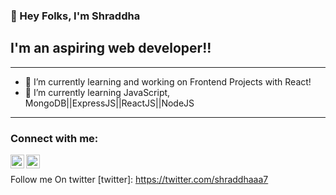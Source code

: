### 👋 Hey Folks, I'm Shraddha 

## I'm an aspiring web developer!!

<!--
**shraddha15-creator/shraddha15-creator** is a ✨ _special_ ✨ repository because its `README.md` (this file) appears on your GitHub profile.

Here are some ideas to get you started:

- 🔭 I’m currently working on Frontend Projects with React and Firebase!
- 🌱 I’m currently learning JavaScript, MongoDB||ExpressJS||ReactJS||NodeJS
- 👯 I’m looking to collaborate on ...
- 🤔 I’m looking for help with ...
- 💬 Ask me about ...
- 📫 How to reach me: ...
- 😄 Pronouns: ...
- ⚡ Fun fact: ...
-->

---

- 🔭 I’m currently learning and working on Frontend Projects with React!
- 🌱 I’m currently learning JavaScript, MongoDB||ExpressJS||ReactJS||NodeJS
---

### Connect with me:

[<img align="left" alt="Shraddha Muley | LinkedIn" width="22px" src="https://cdn.worldvectorlogo.com/logos/linkedin-icon-2.svg" />][linkedin]
[<img align="left" alt="notshraddhaaa | Instagram" width="22px" src="https://cdn.worldvectorlogo.com/logos/instagram-2-1.svg" />][instagram]

<br />


[instagram]: https://www.instagram.com/notshraddhaaa/
[linkedin]: https://www.linkedin.com/in/shraddha-muley-81886b1a9/
 Follow me On twitter 
[twitter]: https://twitter.com/shraddhaaa7

<!--   <summary>:zap: GitHub Stats</summary>

  ![Shraddha's GitHub stats](https://github-readme-stats.vercel.app/api?username=shraddha15-creator&show_icons=true&theme=radical) -->


